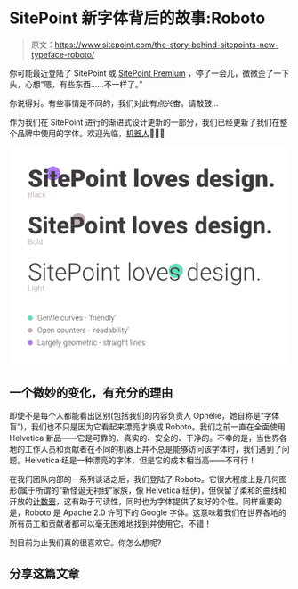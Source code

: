 # SitePoint 新字体背后的故事:Roboto

> 原文：<https://www.sitepoint.com/the-story-behind-sitepoints-new-typeface-roboto/>

你可能最近登陆了 SitePoint 或 [SitePoint Premium](https://www.sitepoint.com/premium) ，停了一会儿，微微歪了一下头，心想“嗯，有些东西……不一样了。”

你说得对。有些事情是不同的，我们对此有点兴奋。请敲鼓…

作为我们在 SitePoint 进行的渐进式设计更新的一部分，我们已经更新了我们在整个品牌中使用的字体。欢迎光临，[机器人](https://www.google.com/fonts/specimen/Roboto)🎉🎉🎉

![The Roboto font on SitePoint](img/8db84ec714eeaa3b0240fd9b26052e16.png)

## 一个微妙的变化，有充分的理由

即使不是每个人都能看出区别(包括我们的内容负责人 Ophélie，她自称是“字体盲”)，我们也不只是因为它看起来漂亮才换成 Roboto。我们之前一直在全面使用 Helvetica 新品——它是可靠的、真实的、安全的、干净的。不幸的是，当世界各地的工作人员和贡献者在不同的机器上并不总是能够访问该字体时，我们遇到了问题。Helvetica·纽是一种漂亮的字体，但是它的成本相当高——不可行！

在我们团队内部的一系列谈话之后，我们登陆了 Roboto。它很大程度上是几何图形(属于所谓的“新怪诞无衬线”家族，像 Helvetica·纽伊)，但保留了柔和的曲线和开放的[计数器](http://www.typographydeconstructed.com/counter/)，这有助于可读性，同时也为字体提供了友好的个性。同样重要的是，Roboto 是 Apache 2.0 许可下的 Google 字体。这意味着我们在世界各地的所有员工和贡献者都可以毫无困难地找到并使用它。不错！

到目前为止我们真的很喜欢它。你怎么想呢?

## 分享这篇文章